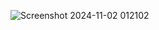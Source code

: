 ![Screenshot 2024-11-02 012102](https://github.com/user-attachments/assets/1561ef6e-2723-43b7-85ea-52ed94b3a7d9)
